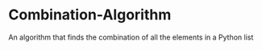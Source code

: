 # Combination-Algorithm
An algorithm that finds the combination of all the elements in a Python list
